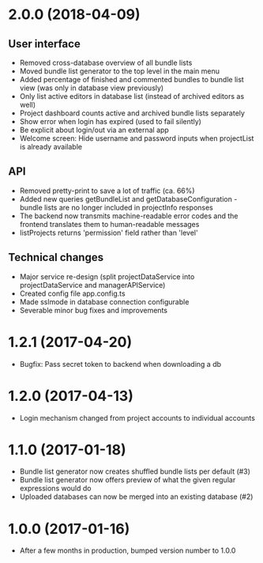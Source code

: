 # 2.0.0 (2018-04-09)

## User interface

- Removed cross-database overview of all bundle lists
- Moved bundle list generator to the top level in the main menu
- Added percentage of finished and commented bundles to bundle list view (was only in database view previously)
- Only list active editors in database list (instead of archived editors as well) 
- Project dashboard counts active and archived bundle lists separately 
- Show error when login has expired (used to fail silently)
- Be explicit about login/out via an external app
- Welcome screen: Hide username and password inputs when projectList is already available 

## API

- Removed pretty-print to save a lot of traffic (ca. 66%)
- Added new queries getBundleList and getDatabaseConfiguration - bundle lists are no longer included in projectInfo responses
- The backend now transmits machine-readable error codes and the frontend translates them to human-readable messages
- listProjects returns 'permission' field rather than 'level'

## Technical changes

- Major service re-design (split projectDataService into projectDataService and managerAPIService)
- Created config file app.config.ts
- Made sslmode in database connection configurable
- Severable minor bug fixes and improvements 

# 1.2.1 (2017-04-20)

- Bugfix: Pass secret token to backend when downloading a db

# 1.2.0 (2017-04-13)

- Login mechanism changed from project accounts to individual accounts

# 1.1.0 (2017-01-18)

- Bundle list generator now creates shuffled bundle lists per default (#3)
- Bundle list generator now offers preview of what the given regular 
  expressions would do
- Uploaded databases can now be merged into an existing database (#2)

# 1.0.0 (2017-01-16)

- After a few months in production, bumped version number to 1.0.0